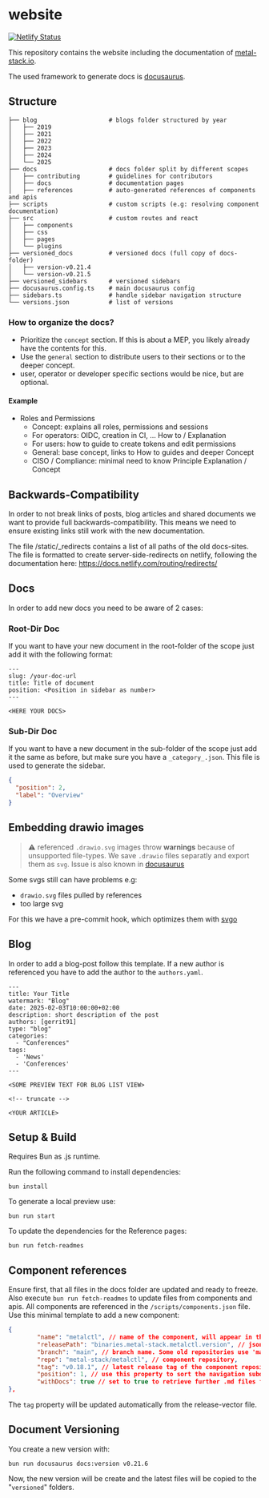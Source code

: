 # website

[![Netlify Status](https://api.netlify.com/api/v1/badges/f42ce2b4-45f8-4a11-9555-5a25f7a5e2aa/deploy-status)](https://app.netlify.com/projects/docs-new/deploys)

This repository contains the website including the documentation of [metal-stack.io](https://metal-stack.io).

The used framework to generate docs is [docusaurus](https://docusaurus.io).

## Structure

```
├── blog                    # blogs folder structured by year
│   ├── 2019
│   ├── 2021
│   ├── 2022
│   ├── 2023
│   ├── 2024
│   └── 2025
├── docs                    # docs folder split by different scopes
│   ├── contributing        # guidelines for contributors
│   ├── docs                # documentation pages
│   ├── references          # auto-generated references of components and apis
├── scripts                 # custom scripts (e.g: resolving component documentation)
├── src                     # custom routes and react
│   ├── components
│   ├── css
│   ├── pages
│   └── plugins
├── versioned_docs          # versioned docs (full copy of docs-folder)
│   ├── version-v0.21.4
│   └── version-v0.21.5
├── versioned_sidebars      # versioned sidebars
├── docusaurus.config.ts    # main docusaurus config
├── sidebars.ts             # handle sidebar navigation structure
└── versions.json           # list of versions
```

### How to organize the docs?

- Prioritize the `concept` section. If this is about a MEP, you likely already have the contents for this.
- Use the `general` section to distribute users to their sections or to the deeper concept.
- user, operator or developer specific sections would be nice, but are optional.

#### Example

- Roles and Permissions
  - Concept: explains all roles, permissions and sessions
  - For operators: OIDC, creation in CI, ... How to / Explanation
  - For users: how to guide to create tokens and edit permissions
  - General: base concept, links to How to guides and deeper Concept
  - CISO / Compliance: minimal need to know Principle Explanation / Concept

## Backwards-Compatibility

In order to not break links of posts, blog articles and shared documents we want to provide full backwards-compatibility.
This means we need to ensure existing links still work with the new documentation.

The file /static/_redirects contains a list of all paths of the old docs-sites. The file is formatted to create server-side-redirects on netlify, following the documentation here: https://docs.netlify.com/routing/redirects/

## Docs

In order to add new docs you need to be aware of 2 cases:

### Root-Dir Doc

If you want to have your new document in the root-folder of the scope just add it with the following format:

```
---
slug: /your-doc-url
title: Title of document
position: <Position in sidebar as number>
---

<HERE YOUR DOCS>
```

### Sub-Dir Doc

If you want to have a new document in the sub-folder of the scope just add it the same as before, but make sure you have a `_category_.json`.
This file is used to generate the sidebar.

```json
{
  "position": 2,
  "label": "Overview"
}
```

## Embedding drawio images

> ⚠️ referenced `.drawio.svg` images throw **warnings** because of unsupported file-types. We save `.drawio` files separatly and export them as `svg`. Issue is also known in [docusaurus](https://github.com/facebook/docusaurus/issues/9715)

Some svgs still can have problems e.g:

- `drawio.svg` files pulled by references
- too large svg

For this we have a pre-commit hook, which optimizes them with [svgo](https://github.com/svg/svgo)

## Blog

In order to add a blog-post follow this template. If a new author is referenced you have to add the author to the `authors.yaml`.

```
---
title: Your Title
watermark: "Blog"
date: 2025-02-03T10:00:00+02:00
description: short description of the post
authors: [gerrit91]
type: "blog"
categories:
  - "Conferences"
tags:
  - 'News'
  - 'Conferences'
---

<SOME PREVIEW TEXT FOR BLOG LIST VIEW>

<!-- truncate -->

<YOUR ARTICLE>
```

## Setup & Build

Requires Bun as .js runtime.

Run the following command to install dependencies:

```
bun install
```

To generate a local preview use:

```
bun run start
```

To update the dependencies for the Reference pages:

```
bun run fetch-readmes
```

## Component references

Ensure first, that all files in the docs folder are updated and ready to freeze. Also execute `bun run fetch-readmes` to update files from components and apis.
All components are referenced in the `/scripts/components.json` file. Use this minimal template to add a new component:

```json
{
        "name": "metalctl", // name of the component, will appear in the navigation
        "releasePath": "binaries.metal-stack.metalctl.version", // json-path of the version or tag in the release-vector
        "branch": "main", // branch name. Some old repositories use 'master'
        "repo": "metal-stack/metalctl", // component repository,
        "tag": "v0.18.1", // latest release tag of the component repository
        "position": 1, // use this property to sort the navigation subdirectories
        "withDocs": true // set to true to retrieve further .md files from a /docs folder. With false, only the README.md will be retrieved.
},
```

The `tag` property will be updated automatically from the release-vector file.

## Document Versioning

You create a new version with:

```
bun run docusaurus docs:version v0.21.6
```

Now, the new version will be create and the latest files will be copied to the "`versioned`" folders.
